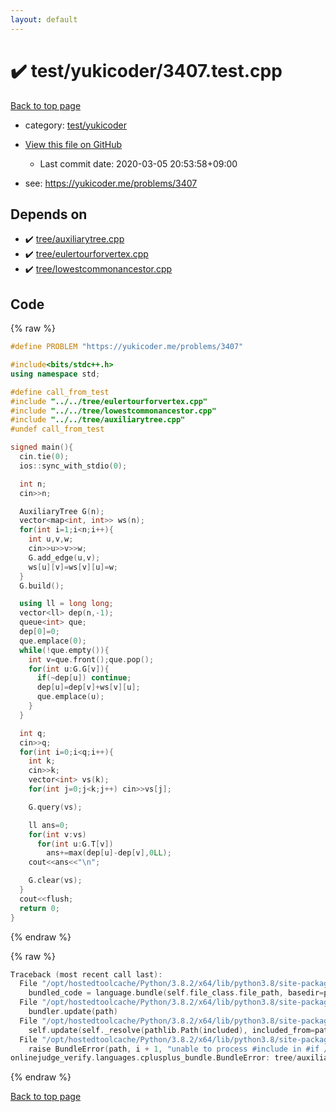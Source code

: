 ```yaml
---
layout: default
---
```


<!-- mathjax config similar to math.stackexchange -->
<script type="text/javascript" async
  src="https://cdnjs.cloudflare.com/ajax/libs/mathjax/2.7.5/MathJax.js?config=TeX-MML-AM_CHTML">
</script>
<script type="text/x-mathjax-config">
  MathJax.Hub.Config({
    TeX: { equationNumbers: { autoNumber: "AMS" }},
    tex2jax: {
      inlineMath: [ ['$','$'] ],
      processEscapes: true
    },
    "HTML-CSS": { matchFontHeight: false },
    displayAlign: "left",
    displayIndent: "2em"
  });
</script>

<script type="text/javascript" src="https://cdnjs.cloudflare.com/ajax/libs/jquery/3.4.1/jquery.min.js"></script>
<script src="https://cdn.jsdelivr.net/npm/jquery-balloon-js@1.1.2/jquery.balloon.min.js" integrity="sha256-ZEYs9VrgAeNuPvs15E39OsyOJaIkXEEt10fzxJ20+2I=" crossorigin="anonymous"></script>
<script type="text/javascript" src="../../../assets/js/copy-button.js"></script>
<link rel="stylesheet" href="../../../assets/css/copy-button.css" />


# :heavy_check_mark: test/yukicoder/3407.test.cpp

<a href="../../../index.html">Back to top page</a>

* category: <a href="../../../index.html#de60e5ba474ac43bf7562c10f5977e2d">test/yukicoder</a>
* <a href="{{ site.github.repository_url }}/blob/master/test/yukicoder/3407.test.cpp">View this file on GitHub</a>
    - Last commit date: 2020-03-05 20:53:58+09:00


* see: <a href="https://yukicoder.me/problems/3407">https://yukicoder.me/problems/3407</a>


## Depends on

* :heavy_check_mark: <a href="../../../library/tree/auxiliarytree.cpp.html">tree/auxiliarytree.cpp</a>
* :heavy_check_mark: <a href="../../../library/tree/eulertourforvertex.cpp.html">tree/eulertourforvertex.cpp</a>
* :heavy_check_mark: <a href="../../../library/tree/lowestcommonancestor.cpp.html">tree/lowestcommonancestor.cpp</a>


## Code

<a id="unbundled"></a>
{% raw %}
```cpp
#define PROBLEM "https://yukicoder.me/problems/3407"

#include<bits/stdc++.h>
using namespace std;

#define call_from_test
#include "../../tree/eulertourforvertex.cpp"
#include "../../tree/lowestcommonancestor.cpp"
#include "../../tree/auxiliarytree.cpp"
#undef call_from_test

signed main(){
  cin.tie(0);
  ios::sync_with_stdio(0);

  int n;
  cin>>n;

  AuxiliaryTree G(n);
  vector<map<int, int>> ws(n);
  for(int i=1;i<n;i++){
    int u,v,w;
    cin>>u>>v>>w;
    G.add_edge(u,v);
    ws[u][v]=ws[v][u]=w;
  }
  G.build();

  using ll = long long;
  vector<ll> dep(n,-1);
  queue<int> que;
  dep[0]=0;
  que.emplace(0);
  while(!que.empty()){
    int v=que.front();que.pop();
    for(int u:G.G[v]){
      if(~dep[u]) continue;
      dep[u]=dep[v]+ws[v][u];
      que.emplace(u);
    }
  }

  int q;
  cin>>q;
  for(int i=0;i<q;i++){
    int k;
    cin>>k;
    vector<int> vs(k);
    for(int j=0;j<k;j++) cin>>vs[j];

    G.query(vs);

    ll ans=0;
    for(int v:vs)
      for(int u:G.T[v])
        ans+=max(dep[u]-dep[v],0LL);
    cout<<ans<<"\n";

    G.clear(vs);
  }
  cout<<flush;
  return 0;
}

```
{% endraw %}

<a id="bundled"></a>
{% raw %}
```cpp
Traceback (most recent call last):
  File "/opt/hostedtoolcache/Python/3.8.2/x64/lib/python3.8/site-packages/onlinejudge_verify/docs.py", line 340, in write_contents
    bundled_code = language.bundle(self.file_class.file_path, basedir=pathlib.Path.cwd())
  File "/opt/hostedtoolcache/Python/3.8.2/x64/lib/python3.8/site-packages/onlinejudge_verify/languages/cplusplus.py", line 168, in bundle
    bundler.update(path)
  File "/opt/hostedtoolcache/Python/3.8.2/x64/lib/python3.8/site-packages/onlinejudge_verify/languages/cplusplus_bundle.py", line 282, in update
    self.update(self._resolve(pathlib.Path(included), included_from=path))
  File "/opt/hostedtoolcache/Python/3.8.2/x64/lib/python3.8/site-packages/onlinejudge_verify/languages/cplusplus_bundle.py", line 281, in update
    raise BundleError(path, i + 1, "unable to process #include in #if / #ifdef / #ifndef other than include guards")
onlinejudge_verify.languages.cplusplus_bundle.BundleError: tree/auxiliarytree.cpp: line 6: unable to process #include in #if / #ifdef / #ifndef other than include guards

```
{% endraw %}

<a href="../../../index.html">Back to top page</a>

